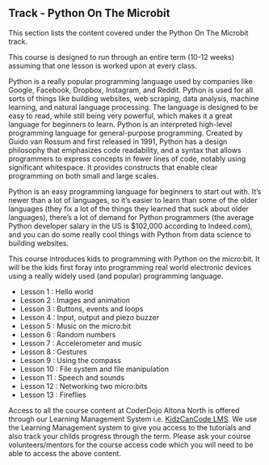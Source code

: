 
## Track - Python On The Microbit

This section lists the content covered under the Python On The Microbit track.

This course is designed to run through an entire term (10-12 weeks) assuming that one lesson is worked upon at every class. 

Python is a really popular programming language used by companies like Google, Facebook, Dropbox, Instagram, and Reddit. Python is used for all sorts of things like building websites, web scraping, data analysis, machine learning, and natural language processing. The language is designed to be easy to read, while still being very powerful, which makes it a great language for beginners to learn. Python is an interpreted high-level programming language for general-purpose programming. Created by Guido van Rossum and first released in 1991, Python has a design philosophy that emphasizes code readability, and a syntax that allows programmers to express concepts in fewer lines of code, notably using significant whitespace. It provides constructs that enable clear programming on both small and large scales.

Python is an easy programming language for beginners to start out with. It’s newer than a lot of languages, so it’s easier to learn than some of the older languages (they fix a lot of the things they learned that suck about older languages), there’s a lot of demand for Python programmers (the average Python developer salary in the US is $102,000 according to Indeed.com), and you can do some really cool things with Python from data science to building websites.

This course introduces kids to programming with Python on the micro:bit. It will be the kids first foray into programming real world electronic devices using a really widely used (and popular) programming language.

- Lesson 1  : Hello world
- Lesson 2  : Images and animation
- Lesson 3  : Buttons, events and loops
- Lesson 4  : Input, output and piezo buzzer
- Lesson 5  : Music on the micro:bit
- Lesson 6  : Random numbers
- Lesson 7  : Accelerometer and music
- Lesson 8  : Gestures
- Lesson 9  : Using the compass
- Lesson 10 : File system and file manipulation
- Lesson 11 : Speech and sounds
- Lesson 12 : Networking two micro:bits
- Lesson 13 : Fireflies

Access to all the course content at CoderDojo Altona North is offered through our Learning Management System i.e. [KidzCanCode LMS](https://learning.kidzcancode.com). We use the Learning Management system to give you access to the tutorials and also track your childs progress through the term. Please ask your course volunteers/mentors for the course access code which you will need to be able to access the above content. 
